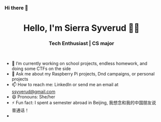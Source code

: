 ### Hi there 👋
<h1 align="center"> Hello, I'm Sierra Syverud 👨‍💻 </h1>

<h3 align="center">  Tech Enthusiast | CS major </h3> <br>

<!--
**ssyverud/ssyverud** is a ✨ _special_ ✨ repository because its `README.md` (this file) appears on your GitHub profile.

Here are some ideas to get you started:
-->
- 🔭 I’m currently working on school projects, endless homework, and doing some CTFs on the side
- 💬 Ask me about my Raspberry Pi projects, Dnd campaigns, or personal projects 
- 📫 How to reach me: LinkedIn or send me an email at ssyverud@gmail.com
- 😄 Pronouns: She/her
- ⚡ Fun fact: I spent a semester abroad in Beijing, 我想念和我的中国朋友说普通话！
- 

